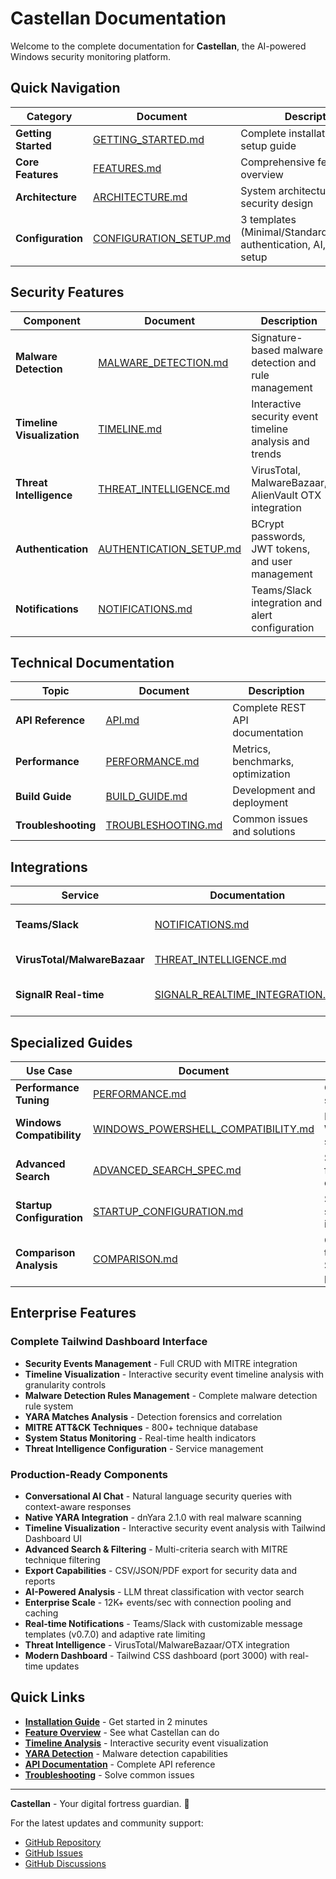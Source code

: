 # Castellan Documentation

Welcome to the complete documentation for **Castellan**, the AI-powered Windows security monitoring platform.

## Quick Navigation

| Category | Document | Description |
|----------|-----------|-------------|
| **Getting Started** | [GETTING_STARTED.md](GETTING_STARTED.md) | Complete installation and setup guide |
| **Core Features** | [FEATURES.md](FEATURES.md) | Comprehensive feature overview |
| **Architecture** | [ARCHITECTURE.md](ARCHITECTURE.md) | System architecture and security design |
| **Configuration** | [CONFIGURATION_SETUP.md](CONFIGURATION_SETUP.md) | 3 templates (Minimal/Standard/Advanced), authentication, AI, and service setup |

## Security Features

| Component | Document | Description |
|-----------|----------|-------------|
| **Malware Detection** | [MALWARE_DETECTION.md](MALWARE_DETECTION.md) | Signature-based malware detection and rule management |
| **Timeline Visualization** | [TIMELINE.md](TIMELINE.md) | Interactive security event timeline analysis and trends |
| **Threat Intelligence** | [THREAT_INTELLIGENCE.md](THREAT_INTELLIGENCE.md) | VirusTotal, MalwareBazaar, AlienVault OTX integration |
| **Authentication** | [AUTHENTICATION_SETUP.md](AUTHENTICATION_SETUP.md) | BCrypt passwords, JWT tokens, and user management |
| **Notifications** | [NOTIFICATIONS.md](NOTIFICATIONS.md) | Teams/Slack integration and alert configuration |

## Technical Documentation

| Topic | Document | Description |
|-------|----------|-------------|
| **API Reference** | [API.md](API.md) | Complete REST API documentation |
| **Performance** | [PERFORMANCE.md](PERFORMANCE.md) | Metrics, benchmarks, optimization |
| **Build Guide** | [BUILD_GUIDE.md](BUILD_GUIDE.md) | Development and deployment |
| **Troubleshooting** | [TROUBLESHOOTING.md](TROUBLESHOOTING.md) | Common issues and solutions |

## Integrations

| Service | Documentation | Description |
|---------|---------------|-------------|
| **Teams/Slack** | [NOTIFICATIONS.md](NOTIFICATIONS.md) | Real-time alert integration |
| **VirusTotal/MalwareBazaar** | [THREAT_INTELLIGENCE.md](THREAT_INTELLIGENCE.md) | Threat intel services |
| **SignalR Real-time** | [SIGNALR_REALTIME_INTEGRATION.md](SIGNALR_REALTIME_INTEGRATION.md) | Live dashboard updates |

## Specialized Guides

| Use Case | Document | Description |
|----------|----------|-------------|
| **Performance Tuning** | [PERFORMANCE.md](PERFORMANCE.md) | Optimization strategies |
| **Windows Compatibility** | [WINDOWS_POWERSHELL_COMPATIBILITY.md](WINDOWS_POWERSHELL_COMPATIBILITY.md) | Native Windows support |
| **Advanced Search** | [ADVANCED_SEARCH_SPEC.md](ADVANCED_SEARCH_SPEC.md) | Search and filtering capabilities |
| **Startup Configuration** | [STARTUP_CONFIGURATION.md](STARTUP_CONFIGURATION.md) | Service startup and initialization |
| **Comparison Analysis** | [COMPARISON.md](COMPARISON.md) | Castellan vs traditional SIEM platforms |

## Enterprise Features

### Complete Tailwind Dashboard Interface
- **Security Events Management** - Full CRUD with MITRE integration
- **Timeline Visualization** - Interactive security event timeline analysis with granularity controls
- **Malware Detection Rules Management** - Complete malware detection rule system
- **YARA Matches Analysis** - Detection forensics and correlation
- **MITRE ATT&CK Techniques** - 800+ technique database
- **System Status Monitoring** - Real-time health indicators
- **Threat Intelligence Configuration** - Service management

### Production-Ready Components
- **Conversational AI Chat** - Natural language security queries with context-aware responses
- **Native YARA Integration** - dnYara 2.1.0 with real malware scanning
- **Timeline Visualization** - Interactive security event analysis with Tailwind Dashboard UI
- **Advanced Search & Filtering** - Multi-criteria search with MITRE technique filtering
- **Export Capabilities** - CSV/JSON/PDF export for security data and reports
- **AI-Powered Analysis** - LLM threat classification with vector search
- **Enterprise Scale** - 12K+ events/sec with connection pooling and caching
- **Real-time Notifications** - Teams/Slack with customizable message templates (v0.7.0) and adaptive rate limiting
- **Threat Intelligence** - VirusTotal/MalwareBazaar/OTX integration
- **Modern Dashboard** - Tailwind CSS dashboard (port 3000) with real-time updates

## Quick Links

- **[Installation Guide](GETTING_STARTED.md)** - Get started in 2 minutes
- **[Feature Overview](FEATURES.md)** - See what Castellan can do
- **[Timeline Analysis](TIMELINE.md)** - Interactive security event visualization
- **[YARA Detection](MALWARE_DETECTION.md)** - Malware detection capabilities
- **[API Documentation](API.md)** - Complete API reference
- **[Troubleshooting](TROUBLESHOOTING.md)** - Solve common issues

---

**Castellan** - Your digital fortress guardian. 🏰

For the latest updates and community support:
- [GitHub Repository](https://github.com/MLidstrom/Castellan)
- [GitHub Issues](https://github.com/MLidstrom/Castellan/issues)
- [GitHub Discussions](https://github.com/MLidstrom/Castellan/discussions)
